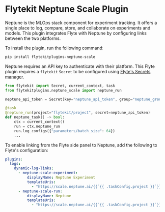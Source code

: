 # Flytekit Neptune Scale Plugin

Neptune is the MLOps stack component for experiment tracking. It offers a single place to log, compare, store, and collaborate on experiments and models. This plugin integrates Flyte with Neptune by configuring links between the two platforms.

To install the plugin, run the following command:

```bash
pip install flytekitplugins-neptune-scale
```

Neptune requires an API key to authenticate with their platform. This Flyte plugin requires a `flytekit` `Secret` to be configured using [Flyte's Secrets manager](https://docs.flyte.org/en/latest/user_guide/productionizing/secrets.html).

```python
from flytekit import Secret, current_context, task
from flytekitplugins.neptune_scale import neptune_run

neptune_api_token = Secret(key="neptune_api_token", group="neptune_group")

@task
@neptune_run(project="flytekit/project", secret=neptune_api_token)
def neptune_task() -> bool:
    ctx = current_context()
    run = ctx.neptune_run
    run.log_configs({"parameters/batch_size": 64})
    ...
```

To enable linking from the Flyte side panel to Neptune, add the following to Flyte's configuration:

```yaml
plugins:
  logs:
    dynamic-log-links:
      - neptune-scale-experiment:
          displayName: Neptune Experiment
          templateUris:
            - "https://scale.neptune.ai/{{`{{ .taskConfig.project }}`}}/runs/details?viewId=standard-view&runIdentificationKey={{`{{ .taskConfig.id }}`}}&type=experiment"
      - neptune-scale-run:
          displayName: Neptune
          templateUris:
            - "https://scale.neptune.ai/{{`{{ .taskConfig.project }}`}}/-/run/?customId={{`{{ .hostname }}`}}"
```
